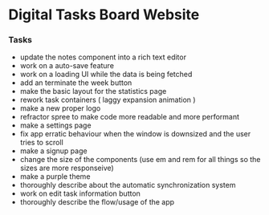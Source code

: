 # Digital Tasks Board Website

### Tasks

- update the notes component into a rich text editor
- work on a auto-save feature
- work on a loading UI while the data is being fetched
- add an terminate the week button
- make the basic layout for the statistics page
- rework task containers ( laggy expansion animation )
- make a new proper logo
- refractor spree to make code more readable and more performant
- make a settings page
- fix app erratic behaviour when the window is downsized and the user tries to scroll
- make a signup page
- change the size of the components (use em and rem for all things so the sizes are more responseive)
- make a purple theme
- thoroughly describe about the automatic synchronization system
- work on edit task information button
- thoroughly describe the flow/usage of the app